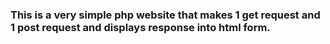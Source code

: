 ### This is a very simple php website that makes 1 get request and 1 post request and displays response into html form.

